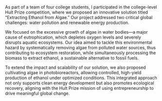 As part of a team of four college students, I participated in the college-level Hult Prize competition, where we proposed an innovative solution titled “Extracting Ethanol from Algae.” Our project addressed two critical global challenges: water pollution and renewable energy production.

We focused on the excessive growth of algae in water bodies—a major cause of eutrophication, which depletes oxygen levels and severely disrupts aquatic ecosystems. Our idea aimed to tackle this environmental hazard by systematically removing algae from polluted water sources, thus contributing to ecosystem restoration, while simultaneously processing the biomass to extract ethanol, a sustainable alternative to fossil fuels.

To extend the impact and scalability of our solution, we also proposed cultivating algae in photobioreactors, allowing controlled, high-yield production of ethanol under optimized conditions. This integrated approach not only supports clean energy development but also promotes ecological recovery, aligning with the Hult Prize mission of using entrepreneurship to drive meaningful global change.
